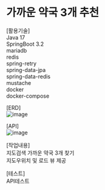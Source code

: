# 가까운 약국 3개 추천

[활용기술] <br>
Java 17 <br>
SpringBoot 3.2<br>
mariadb<br>
redis<br>
spring-retry<br>
spring-data-jpa<br>
spring-data-redis<br>
mustache<br>
docker<br>
docker-compose<br>

[ERD]<br>
![image](https://github.com/MyoungSoo7/pharmacyrecommend/assets/13523622/80e9bcc1-0b6b-49f1-9f42-fae832375626)<br>

[API]<br>
![image](https://github.com/MyoungSoo7/pharmacyrecommend/assets/13523622/047a1398-a01a-451a-a90d-bf14907e3ab4)<br>

[작업내용]<br>
지도검색 가까운 약국 3개 찾기<br>
지도우위치 및 로드 뷰 제공<br>

[테스트]<br>
API테스트 




